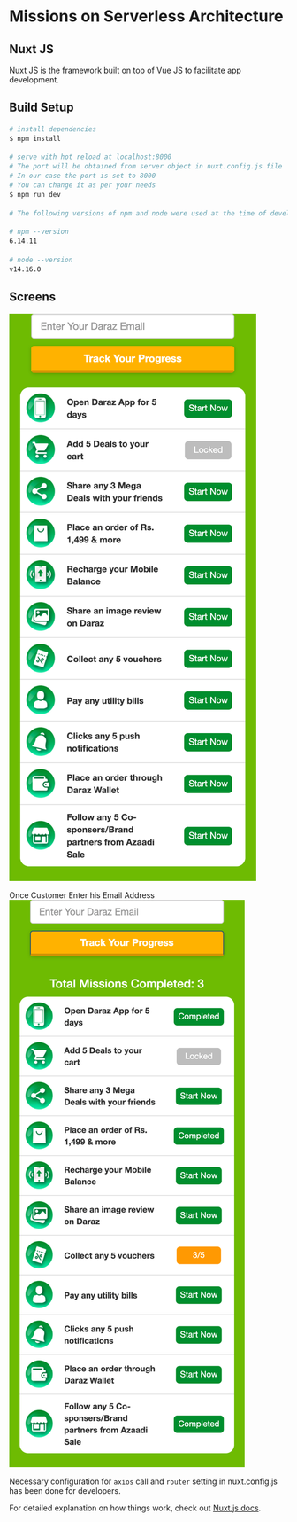 # Missions on Serverless Architecture

## Nuxt JS
Nuxt JS is the framework built on top of Vue JS to facilitate app development.

## Build Setup

```bash
# install dependencies
$ npm install

# serve with hot reload at localhost:8000
# The port will be obtained from server object in nuxt.config.js file
# In our case the port is set to 8000
# You can change it as per your needs
$ npm run dev

# The following versions of npm and node were used at the time of development

# npm --version
6.14.11

# node --version
v14.16.0
```

## Screens
![Alt text](https://github.com/rehan-mehdi/daraz-mini-apps/blob/main/missions.daraz.com_pk_screen_1.png?raw=true "First Screen")

Once Customer Enter his Email Address
![Alt text](https://github.com/rehan-mehdi/daraz-mini-apps/blob/main/missions.daraz.com_pk_screen_2.png?raw=true "Second Screen After Entering Email")

Necessary configuration for `axios` call and `router` setting in nuxt.config.js has been done for developers.

For detailed explanation on how things work, check out [Nuxt.js docs](https://nuxtjs.org).
